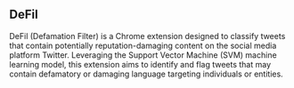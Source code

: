 ## DeFil

DeFil (Defamation Filter) is a Chrome extension designed to classify tweets that contain potentially reputation-damaging content on the social media platform Twitter. Leveraging the Support Vector Machine (SVM) machine learning model, this extension aims to identify and flag tweets that may contain defamatory or damaging language targeting individuals or entities.